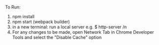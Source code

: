 To Run:
1. npm install
2. npm start (webpack builder)
3. in a new terminal: run a local server e.g. $ http-server
/n
4. For any changes to be made, open Network Tab in Chrome Developer Tools and select the "Disable Cache" option 
